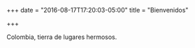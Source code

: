 +++
date = "2016-08-17T17:20:03-05:00"
title = "Bienvenidos"

+++

Colombia, tierra de lugares hermosos.
